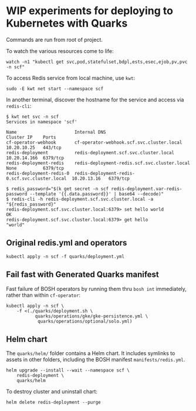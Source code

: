 # WIP experiments for deploying to Kubernetes with Quarks

Commands are run from root of project.

To watch the various resources come to life:

```plain
watch -n1 "kubectl get svc,pod,statefulset,bdpl,ests,esec,ejob,pv,pvc -n scf"
```

To access Redis service from local machine, use `kwt`:

```plain
sudo -E kwt net start --namespace scf
```

In another terminal, discover the hostname for the service and access via `redis-cli`:

```plain
$ kwt net svc -n scf
Services in namespace 'scf'

Name                      Internal DNS                                    Cluster IP    Ports
cf-operator-webhook       cf-operator-webhook.scf.svc.cluster.local       10.20.10.25   443/tcp
redis-deployment          redis-deployment.scf.svc.cluster.local          10.20.14.166  6379/tcp
redis-deployment-redis    redis-deployment-redis.scf.svc.cluster.local    None          6379/tcp
redis-deployment-redis-0  redis-deployment-redis-0.scf.svc.cluster.local  10.20.13.16   6379/tcp

$ redis_password="$(k get secret -n scf redis-deployment.var-redis-password --template '{{.data.password}}' | base64 --decode)"
$ redis-cli -h redis-deployment.scf.svc.cluster.local -a "${redis_password}"
redis-deployment.scf.svc.cluster.local:6379> set hello world
OK
redis-deployment.scf.svc.cluster.local:6379> get hello
"world"
```

## Original redis.yml and operators

```plain
kubectl apply -n scf -f quarks/deployment.yml
```

## Fail fast with Generated Quarks manifest

Fast failure of BOSH operators by running them thru `bosh int` immediately, rather than within `cf-operator`:

```plain
kubectl apply -n scf \
    -f <(./quarks/deployment.sh \
           quarks/operations/gke/gke-persistence.yml \
            quarks/operations/optional/solo.yml)
```

## Helm chart

The `quarks/helm/` folder contains a Helm chart. It includes symlinks to assets in other folders, including the BOSH manifest `manifests/redis.yml`.

```plain
helm upgrade --install --wait --namespace scf \
    redis-deployment \
    quarks/helm
```

To destroy cluster and uninstall chart:

```plain
helm delete redis-deployment --purge
```
